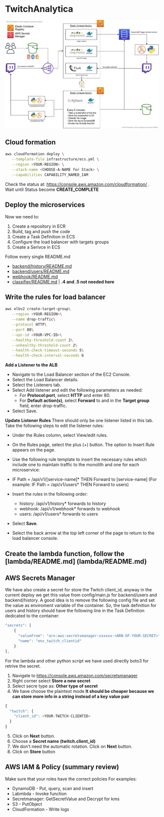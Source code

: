 # TwitchAnalytica

![structure](/structure.jpg)

## Cloud formation
```sh
aws cloudformation deploy \
   --template-file infrastructure/ecs.yml \
   --region <YOUR-REGION> \
   --stack-name <CHOOSE-A-NAME for Stack> \
   --capabilities CAPABILITY_NAMED_IAM
```

Check the status at: https://console.aws.amazon.com/cloudformation/ . 
Wait until Status become **CREATE_COMPLETE**

## Deploy the microservices
Now we need to:
1. Create a repository in ECR
2. Build, tag and push the code
3. Create a Task Definition in ECS
4. Configure the load balancer with targets groups
5. Create a Serivce in ECS

Follow every single README.md
- [backend/history/README.md](backend/history/README.md)
- [backend/users/README.md](backend/users/README.md)
- [webhook/README.md](webhook/README.md)
- [classifier/README.md](classifier/README.md) | __.4 and .5 not needed here__

## Write the rules for load balancer
```sh
aws elbv2 create-target-group\
   --region <YOUR-REGION>\
   --name drop-traffic\
   --protocol HTTP\
   --port 80\
   --vpc-id <YOUR-VPC-ID>\
   --healthy-threshold-count 2\
   --unhealthy-threshold-count 2\
   --health-check-timeout-seconds 5\
   --health-check-interval-seconds 6
```

**Add a Listener to the ALB**

- Navigate to the Load Balancer section of the EC2 Console.
- Select the Load Balancer details.
- Select the Listeners tab.
- Select Add listener and edit the following parameters as needed:
  - For **Protocol:port**, select **HTTP** and enter 80.
  - For **Default action(s)**, select **Forward** to and in the **Target group** field, enter drop-traffic.
- Select Save.

**Update Listener Rules**
There should only be one listener listed in this tab. Take the following steps to edit the listener rules:

- Under the Rules column, select View/edit rules.
- On the Rules page, select the plus (+) button. The option to Insert Rule appears on the page. 
- Use the following rule template to insert the necessary rules which include one to maintain traffic to the monolith and one for each microservice:
- IF Path = /api/v1/[service-name]* THEN Forward to [service-name] (For example: IF Path = /api/v1/users* THEN Forward to users)
- Insert the rules in the following order:
  - history: /api/v1/history* forwards to history
  - webhook: /api/v1/webhook* forwards to webhook
  - users: /api/v1/users* forwards to users

- Select **Save**.
- Select the back arrow at the top left corner of the page to return to the load balancer console.

## Create the lambda function, follow the [lambda/README.md] (lambda/README.md)

## AWS Secrets Manager
We have also create a secret for store the Twitch client_id, anyway in the current deploy we get this value from config/main.js for backend/users and backend/history. A good idea is to remove the following config file and set the value as enviroment variable of the container. So, the task definition for users and history should have the following line in the Task Definition dedicated to the container:
```js
"secrets": [
    {
      "valueFrom": "arn:aws:secretsmanager:xxxxxx-<ARN-OF-YOUR-SECRET>",
      "name": "env_twitch_clientid"
    }
],
```
For the lambda and other python script we have used directly boto3 for retrive the secret.

1. Navigate to https://console.aws.amazon.com/secretsmanager
2. Right corner select **Store a new secret**
3. Select secre type as: **Other type of secret**
4. We have choose the plaintext mode 
__It should be cheaper because we can store more info in a string instead of a key value pair__
```js
{
  "twitch": {
    "client_id": <YOUR-TWITCH-CLIENTID>
  }
}
```
5. Click on **Next** button.
6. Choose a **Secret name** __(twitch.client_id)__
7. We don't need the automatic rotation. Click on **Next** button.
8. Click on **Store** button

## AWS IAM & Policy (summary review)
Make sure that your roles have the correct policies
For examples:
- DynamoDB - Put, query, scan and insert
- Labmbda - Invoke function
- Secretmanager: GetSecretValue and Decrypt for kms
- S3 - PutObject
- CloudFormation - Write logs